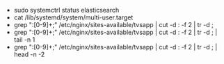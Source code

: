 
- sudo systemctrl status elasticsearch
- cat /lib/systemd/system/multi-user.target
- grep ":[0-9]\+;" /etc/nginx/sites-available/tvsapp | cut -d : -f 2 | tr -d \;
- grep ":[0-9]\+;" /etc/nginx/sites-available/tvsapp | cut -d : -f 2 | tr -d \; | tail -n 1
- grep ":[0-9]\+;" /etc/nginx/sites-available/tvsapp | cut -d : -f 2 | tr -d \; | head -n -2